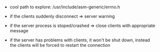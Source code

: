 - cool path to explore: /usr/include/asm-generic/errno.h

- if the clients suddenly disconnect => server warning
- if the server process is stoped/crashed => close clients with appropriate message 

- if the server has problems with clients, it won't be shut down, instead the clients will be forced to restart the connection